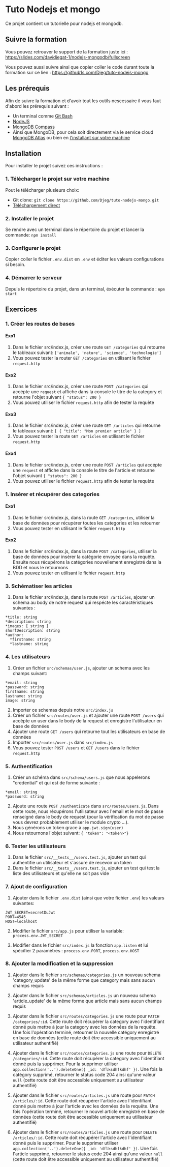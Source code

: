 # Tuto Nodejs et mongo

Ce projet contient un tutorielle pour nodejs et
mongodb.

## Suivre la formation

Vous pouvez retrouver le support de la formation
juste ici : https://slides.com/davidjegat-1/nodejs-mongodb/fullscreen

Vous pouvez aussi suivre ainsi que copier coller
le code durant toute la formation sur ce lien :
https://github1s.com/Djeg/tuto-nodejs-mongo

## Les prérequis

Afin de suivre la formation et d'avoir tout les outils
nescessaire il vous faut d'abord les prérequis suivant :

- Un terminal comme [Git Bash](https://gitforwindows.org/)
- [NodeJS](https://nodejs.org/en/download/)
- [MongoDB Compass](https://www.mongodb.com/fr-fr/products/compass)
- Ainsi que MongoDB, pour cela soit directement via
  le service cloud [MongoDB Atlas](https://www.mongodb.com/fr-fr/cloud/atlas) ou bien en [l'installant sur
  votre machine](https://www.mongodb.com/try/download/community)

## Installation

Pour installer le projet suivez ces instructions :

### 1. Télécharger le projet sur votre machine

Pout le télécharger plusieurs choix:

- Git clone: `git clone https://github.com/Djeg/tuto-nodejs-mongo.git`
- [Téléchargement direct](https://github.com/Djeg/tuto-nodejs-mongo/archive/refs/heads/main.zip)

### 2. Installer le projet

Se rendre avec un terminal dans le répertoire du projet
et lancer la commande: `npm install`

### 3. Configurer le projet

Copier coller le fichier `.env.dist` en `.env` et éditer
les valeurs configurations si besoin.

### 4. Démarrer le serveur

Depuis le répertoire du projet, dans un terminal, éxécuter
la commande : `npm start`

## Exercices

### 1. Créer les routes de bases

#### Exo1

1. Dans le fichier src/index.js, créer une route
   `GET /categories` qui retourne le tableaux suivant:
   `['animale', 'nature', 'science', 'technologie']`
2. Vous pouvez tester la router `GET /categories` en
   utilisant le fichier `request.http`

#### Exo2

1. Dans le fichier src/index.js, créer une route
   `POST /categories` qui accépte une `request` et
   affiche dans la console le titre de la category
   et retourne l'objet suivant `{ "status": 200 }`
2. Vous pouvez utiliser le fichier `request.http`
   afin de tester la requète

#### Exo3

1. Dans le fichier src/index.js, créer une route
   `GET /articles` qui retourne le tableaux suivant:
   `[ { "title": "Mon premier article" } ]`
2. Vous pouvez tester la route `GET /articles` en
   utilisant le fichier `request.http`

#### Exo4

1. Dans le fichier src/index.js, créer une route
   `POST /articles` qui accépte une `request` et
   affiche dans la console le titre de l'article
   et retourne l'objet suivant `{ "status": 200 }`
2. Vous pouvez utiliser le fichier `request.http`
   afin de tester la requète

### 1. Insérer et récupérer des categories

#### Exo1

1. Dans le fichier src/index.js, dans la route
   `GET /categories`, utiliser la base de données
   pour récupérer toutes les categories et les
   retourner
2. Vous pouvez tester en utilisant le fichier
   `request.http`

#### Exo2

1. Dans le fichier src/index.js, dans la route
   `POST /categories`, utiliser la base de données
   pour insérer la catégorie envoyée dans la requête.
   Ensuite nous récupérons la catégories nouvellement
   enregistré dans la BDD et nous le retournons
2. Vous pouvez tester en utilisant le fichier
   `request.http`

### 3. Schématiser les articles

1. Dans le fichier src/index.js, dans la route
   `POST /articles`, ajouter un schema au body de
   notre request qui respécte les caractéristiques
   suivantes :

```
*title: string
*description: string
*images: [ string ]
shortDescription: string
*author:
  *firstname: string
  *lastname: string
```

### 4. Les utilisateurs

1. Créer un fichier `src/schemas/user.js`, ajouter un schema
   avec les champs suivant:

```
*email: string
*password: string
firstname: string
lastname: string
image: string
```

2. Importer ce schemas depuis notre `src/index.js`
3. Créer un fichier `src/routes/user.js` et ajouter une route
   `POST /users` qui accèpte un user dans le body de la request
   et enregistre l'utilisateur en base de données
4. Ajouter une route `GET /users` qui retourne tout les utilisateurs
   en base de données
5. Importer `src/routes/user.js` dans `src/index.js`
6. Vous pouvez tester `POST /users` et `GET /users` dans le fichier
   `request.http`

### 5. Authentification

1. Créer un schéma dans `src/schema/users.js` que nous appelerons
   "credential" et qui est de forme suivante :

```
*email: string
*password: string
```

2. Ajoute une route `POST /authenticate` dans `src/routes/users.js`. Dans
   cette route, nous récupérons l'utilisateur avec l'email et le mot de passe
   renseigné dans le body de request (pour la vérification du mot de passe
   vous devrez probablement utiliser le module crypto ...).
3. Nous générons un token grace à `app.jwt.sign(user)`
4. Nous retournons l'objet suivant: `{ "token": "<token>"}`

### 6. Tester les utilisateurs

1. Dans le fichier `src/__tests__/users.test.js`, ajouter un test qui
   authentifie un utilisateur et s'assure de recevoir un token
1. Dans le fichier `src/__tests__/users.test.js`, ajouter un test qui
   test la liste des utilisateurs et qu'elle ne soit pas vide

### 7. Ajout de configuration

1. Ajouter dans le fichier `.env.dist` (ainsi que votre fichier `.env`) les
   valeurs suivantes:

```
JWT_SECRET=secretDuJwt
PORT=4545
HOST=localhost
```

2. Modifier le fichier `src/app.js` pour utiliser la variable: `process.env.JWT_SECRET`

3. Modifier dans le fichier `src/index.js` la fonction `app.listen` et lui
   spécifier 2 paramètres : `process.env.PORT`, `process.env.HOST`

### 8. Ajouter la modification et la suppression

1. Ajouter dans le fichier `src/schemas/categories.js` un nouveau
   schema 'category_update' de la même forme que category mais sans
   aucun champs requis

2. Ajouter dans le fichier `src/schemas/articles.js` un nouveau
   schema 'article_update' de la même forme que article mais sans
   aucun champs requis

3. Ajouter dans le fichier `src/routes/categories.js` une route pour
   `PATCH /categories/:id`. Cette route doit récupérer la category avec l'identifiant
   donné puis mettre à jour la category avec les données de
   la requête. Une fois l'opération terminé, retourner la nouvelle catégory
   enregistré en base de données (cette route doit être accessible uniquement
   au utilisateur authentifié)

4. Ajouter dans le fichier `src/routes/categories.js` une route pour
   `DELETE /categories/:id`. Cette route doit récupérer la category avec l'identifiant
   donné puis la supprimer. Pour la supprimer utiliser `app.collection('..').deleteOne({ _id: 'dflksdhfkdhf' })`. Une fois la catégory supprimé, retourner
   le status code 204 ainsi qu'une valeur `null` (cette route doit être accessible uniquement
   au utilisateur authentifié)

5. Ajouter dans le fichier `src/routes/articles.js` une route pour
   `PATCH /articles/:id`. Cette route doit récupérer l'article avec l'identifiant
   donné puis mettre à jour l'article avec les données de
   la requête. Une fois l'opération terminé, retourner le nouvel article
   enregistré en base de données (cette route doit être accessible uniquement
   au utilisateur authentifié)

6. Ajouter dans le fichier `src/routes/articles.js` une route pour
   `DELETE /articles/:id`. Cette route doit récupérer l'article avec l'identifiant
   donné puis le supprimer. Pour le supprimer utiliser `app.collection('..').deleteOne({ _id: 'dflksdhfkdhf' })`. Une fois l'article supprimé, retourner
   le status code 204 ainsi qu'une valeur `null` (cette route doit être accessible uniquement
   au utilisateur authentifié)
